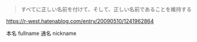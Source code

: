> すべてに正しい名前を付けて、そして、正しい名前であることを維持する

https://r-west.hatenablog.com/entry/20090510/1241962864

本名 fullname
通名 nickname

